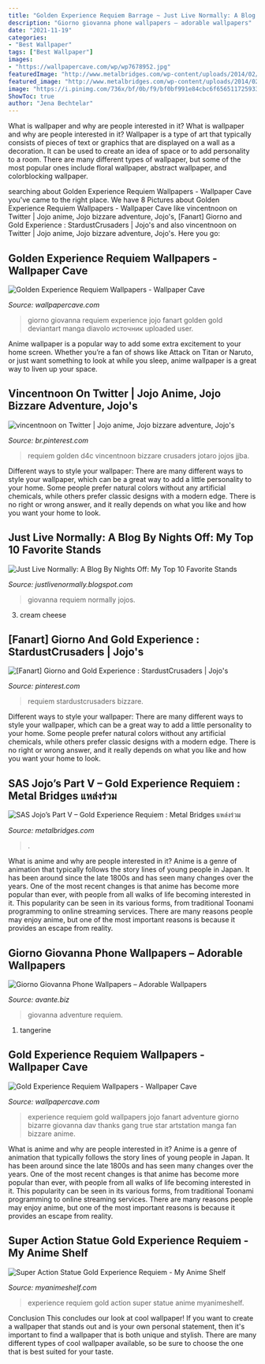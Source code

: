 ```yaml
---
title: "Golden Experience Requiem Barrage ~ Just Live Normally: A Blog By Nights Off: My Top 10 Favorite Stands"
description: "Giorno giovanna phone wallpapers – adorable wallpapers"
date: "2021-11-19"
categories:
- "Best Wallpaper"
tags: ["Best Wallpaper"]
images:
- "https://wallpapercave.com/wp/wp7678952.jpg"
featuredImage: "http://www.metalbridges.com/wp-content/uploads/2014/02/1896941_618677421538662_337068196_n.jpg"
featured_image: "http://www.metalbridges.com/wp-content/uploads/2014/02/1896941_618677421538662_337068196_n.jpg"
image: "https://i.pinimg.com/736x/bf/0b/f9/bf0bf991e84cbc6f65651172593382f4.jpg"
ShowToc: true
author: "Jena Bechtelar"
---
```



What is wallpaper and why are people interested in it?
What is wallpaper and why are people interested in it?
Wallpaper is a type of art that typically consists of pieces of text or graphics that are displayed on a wall as a decoration. It can be used to create an idea of space or to add personality to a room. There are many different types of wallpaper, but some of the most popular ones include floral wallpaper, abstract wallpaper, and colorblocking wallpaper.

	

		
searching about Golden Experience Requiem Wallpapers - Wallpaper Cave you've came to the right place. We have 8 Pictures about Golden Experience Requiem Wallpapers - Wallpaper Cave like vincentnoon on Twitter | Jojo anime, Jojo bizzare adventure, Jojo&#039;s, [Fanart] Giorno and Gold Experience : StardustCrusaders | Jojo&#039;s and also vincentnoon on Twitter | Jojo anime, Jojo bizzare adventure, Jojo&#039;s. Here you go:
		
    
## Golden Experience Requiem Wallpapers - Wallpaper Cave

<img loading=lazy src="https://wallpapercave.com/wp/wp6542160.jpg" onerror="this.onerror=null;this.src='https://tse2.mm.bing.net/th?id=OIP.02Y8_XeCIBQH_ed8xeSkEgHaKe&amp;pid=15.1';" alt="Golden Experience Requiem Wallpapers - Wallpaper Cave">

_Source: wallpapercave.com_

>giorno giovanna requiem experience jojo fanart golden gold deviantart manga diavolo источник uploaded user. 

	

Anime wallpaper is a popular way to add some extra excitement to your home screen. Whether you’re a fan of shows like Attack on Titan or Naruto, or just want something to look at while you sleep, anime wallpaper is a great way to liven up your space.

    
## Vincentnoon On Twitter | Jojo Anime, Jojo Bizzare Adventure, Jojo&#039;s

<img loading=lazy src="https://i.pinimg.com/736x/3f/1f/25/3f1f25c762030a2588a8de48be8aef65.jpg" onerror="this.onerror=null;this.src='https://tse1.mm.bing.net/th?id=OIP.WXc5Q5MHb3ztILT1VFCs3QHaEK&amp;pid=15.1';" alt="vincentnoon on Twitter | Jojo anime, Jojo bizzare adventure, Jojo&#039;s">

_Source: br.pinterest.com_

>requiem golden d4c vincentnoon bizzare crusaders jotaro jojos jjba. 

	

Different ways to style your wallpaper:
There are many different ways to style your wallpaper, which can be a great way to add a little personality to your home. Some people prefer natural colors without any artificial chemicals, while others prefer classic designs with a modern edge. There is no right or wrong answer, and it really depends on what you like and how you want your home to look.

    
## Just Live Normally: A Blog By Nights Off: My Top 10 Favorite Stands

<img loading=lazy src="https://2.bp.blogspot.com/-4GKBggc5foE/VScnVGyjhvI/AAAAAAAABhk/EEP9Xv6z-Qg/s1600/GoldExperience_Requiem.png" onerror="this.onerror=null;this.src='https://tse1.mm.bing.net/th?id=OIP.Oz9c8gTup1iP0j1Yl_MHmQHaLT&amp;pid=15.1';" alt="Just Live Normally: A Blog By Nights Off: My Top 10 Favorite Stands">

_Source: justlivenormally.blogspot.com_

>giovanna requiem normally jojos. 

	

3. cream cheese 

    
## [Fanart] Giorno And Gold Experience : StardustCrusaders | Jojo&#039;s

<img loading=lazy src="https://i.pinimg.com/736x/bf/0b/f9/bf0bf991e84cbc6f65651172593382f4.jpg" onerror="this.onerror=null;this.src='https://tse3.mm.bing.net/th?id=OIP.mCndHX2WPJuU0YhcFEX1cAHaIV&amp;pid=15.1';" alt="[Fanart] Giorno and Gold Experience : StardustCrusaders | Jojo&#039;s">

_Source: pinterest.com_

>requiem stardustcrusaders bizzare. 

	

Different ways to style your wallpaper:
There are many different ways to style your wallpaper, which can be a great way to add a little personality to your home. Some people prefer natural colors without any artificial chemicals, while others prefer classic designs with a modern edge. There is no right or wrong answer, and it really depends on what you like and how you want your home to look.

    
## SAS Jojo’s Part V – Gold Experience Requiem : Metal Bridges‏ แหล่งร่วม

<img loading=lazy src="http://www.metalbridges.com/wp-content/uploads/2014/02/1896941_618677421538662_337068196_n.jpg" onerror="this.onerror=null;this.src='https://tse3.mm.bing.net/th?id=OIP.u1S5jLY5wWrdRWjkKdWn7gHaMB&amp;pid=15.1';" alt="SAS Jojo’s Part V – Gold Experience Requiem : Metal Bridges‏ แหล่งร่วม">

_Source: metalbridges.com_

>. 

	

What is anime and why are people interested in it?
Anime is a genre of animation that typically follows the story lines of young people in Japan. It has been around since the late 1800s and has seen many changes over the years. One of the most recent changes is that anime has become more popular than ever, with people from all walks of life becoming interested in it. This popularity can be seen in its various forms, from traditional Toonami programming to online streaming services. There are many reasons people may enjoy anime, but one of the most important reasons is because it provides an escape from reality.

    
## Giorno Giovanna Phone Wallpapers – Adorable Wallpapers

<img loading=lazy src="http://avante.biz/wp-content/uploads2/Giorno-Giovanna-Phone-Wallpapers-1/Giorno-Giovanna-Phone-Wallpapers-2.jpg" onerror="this.onerror=null;this.src='https://tse4.mm.bing.net/th?id=OIP.4y7NYUgNTFMS5e1rf7jTlAHaNJ&amp;pid=15.1';" alt="Giorno Giovanna Phone Wallpapers – Adorable Wallpapers">

_Source: avante.biz_

>giovanna adventure requiem. 

	

1. tangerine 

    
## Gold Experience Requiem Wallpapers - Wallpaper Cave

<img loading=lazy src="https://wallpapercave.com/wp/wp7678952.jpg" onerror="this.onerror=null;this.src='https://tse3.mm.bing.net/th?id=OIP.ZodHdx9wm3UgfyVa_oBKpAHaLc&amp;pid=15.1';" alt="Gold Experience Requiem Wallpapers - Wallpaper Cave">

_Source: wallpapercave.com_

>experience requiem gold wallpapers jojo fanart adventure giorno bizarre giovanna dav thanks gang true star artstation manga fan bizzare anime. 

	

What is anime and why are people interested in it?
Anime is a genre of animation that typically follows the story lines of young people in Japan. It has been around since the late 1800s and has seen many changes over the years. One of the most recent changes is that anime has become more popular than ever, with people from all walks of life becoming interested in it. This popularity can be seen in its various forms, from traditional Toonami programming to online streaming services. There are many reasons people may enjoy anime, but one of the most important reasons is because it provides an escape from reality.

    
## Super Action Statue Gold Experience Requiem - My Anime Shelf

<img loading=lazy src="https://myanimeshelf.com/upload/dynamic/2014-02/09/Siona13919473162.jpeg" onerror="this.onerror=null;this.src='https://tse1.mm.bing.net/th?id=OIP.ZsrxbKqzL15brfqEKajt9QHaFt&amp;pid=15.1';" alt="Super Action Statue Gold Experience Requiem - My Anime Shelf">

_Source: myanimeshelf.com_

>experience requiem gold action super statue anime myanimeshelf. 

	

Conclusion
This concludes our look at cool wallpaper! If you want to create a wallpaper that stands out and is your own personal statement, then it's important to find a wallpaper that is both unique and stylish. There are many different types of cool wallpaper available, so be sure to choose the one that is best suited for your taste.

